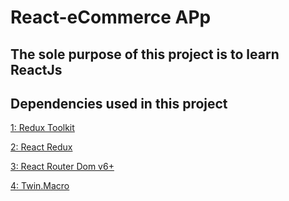 # React-eCommerce APp

## The sole purpose of this project is to learn ReactJs

## Dependencies used in this project

[1: Redux Toolkit](https://redux-toolkit.js.org/introduction/getting-started)

[2: React Redux](https://www.npmjs.com/package/react-redux)

[3: React Router Dom v6+](https://reactrouter.com/)

[4: Twin.Macro](https://www.npmjs.com/package/twin.macro)
